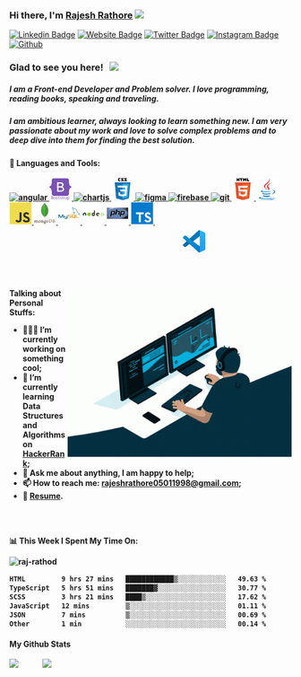 ### Hi there, I'm <a href="https://www.sololearn.com/profile/10902790#_=_" target="_blank">Rajesh Rathore</a> <img src="https://media.giphy.com/media/hvRJCLFzcasrR4ia7z/giphy.gif" width="25px">

[![Linkedin Badge](https://img.shields.io/badge/-LinkedIn-0e76a8?style=flat-square&logo=Linkedin&logoColor=white)](https://www.linkedin.com/in/rajesh-rathore-0501/)
[![Website Badge](https://img.shields.io/badge/Website-3b5998?style=flat-square&logo=google-chrome&logoColor=white)](https://www.sololearn.com/profile/10902790#_=_)
[![Twitter Badge](https://img.shields.io/badge/-Twitter-00acee?style=flat-square&logo=Twitter&logoColor=white)](https://twitter.com/Rajesh946055)
[![Instagram Badge](https://img.shields.io/badge/-Instagram-e4405f?style=flat-square&logo=Instagram&logoColor=white)](https://www.instagram.com/raj_rathod1313/?hl=en)
[![Github](https://img.shields.io/github/followers/raj-rathod?label=Follow&style=social)](https://github.com/raj-rathod)

### Glad to see you here! &nbsp; ![](https://visitor-badge.glitch.me/badge?page_id=raj-rathod.raj-rathod)

##### I am a <b>Front-end Developer<b> and <b>Problem solver<b>. I love programming, reading books, speaking and traveling.
##### I am ambitious learner, always looking to learn something new. I am very passionate about my work and love to solve complex problems and to deep dive into them for finding the best solution.

#### 🧰 Languages and Tools:
<div>
    <p align="left"> <a href="https://angular.io" target="_blank" rel="noreferrer"> <img src="https://angular.io/assets/images/logos/angular/angular.svg" alt="angular" width="40" height="40"/> </a> <a href="https://getbootstrap.com" target="_blank" rel="noreferrer"> <img src="https://raw.githubusercontent.com/devicons/devicon/master/icons/bootstrap/bootstrap-plain-wordmark.svg" alt="bootstrap" width="40" height="40"/> </a> <a href="https://www.chartjs.org" target="_blank" rel="noreferrer"> <img src="https://www.chartjs.org/media/logo-title.svg" alt="chartjs" width="40" height="40"/> </a> <a href="https://www.w3schools.com/css/" target="_blank" rel="noreferrer"> <img src="https://raw.githubusercontent.com/devicons/devicon/master/icons/css3/css3-original-wordmark.svg" alt="css3" width="40" height="40"/> </a>
 <a href="https://www.figma.com/" target="_blank" rel="noreferrer"> <img src="https://www.vectorlogo.zone/logos/figma/figma-icon.svg" alt="figma" width="40" height="40"/> </a> <a href="https://firebase.google.com/" target="_blank" rel="noreferrer"> <img src="https://www.vectorlogo.zone/logos/firebase/firebase-icon.svg" alt="firebase" width="40" height="40"/> </a> <a href="https://git-scm.com/" target="_blank" rel="noreferrer"> <img src="https://www.vectorlogo.zone/logos/git-scm/git-scm-icon.svg" alt="git" width="40" height="40"/> </a> <a href="https://www.w3.org/html/" target="_blank" rel="noreferrer"> <img src="https://raw.githubusercontent.com/devicons/devicon/master/icons/html5/html5-original-wordmark.svg" alt="html5" width="40" height="40"/> </a> <a href="https://www.java.com" target="_blank" rel="noreferrer"> <img src="https://raw.githubusercontent.com/devicons/devicon/master/icons/java/java-original.svg" alt="java" width="40" height="40"/> </a> <a href="https://developer.mozilla.org/en-US/docs/Web/JavaScript" target="_blank" rel="noreferrer"> <img src="https://raw.githubusercontent.com/devicons/devicon/master/icons/javascript/javascript-original.svg" alt="javascript" width="40" height="40"/> </a> <a href="https://www.mongodb.com/" target="_blank" rel="noreferrer"> <img src="https://raw.githubusercontent.com/devicons/devicon/master/icons/mongodb/mongodb-original-wordmark.svg" alt="mongodb" width="40" height="40"/> </a> <a href="https://www.mysql.com/" target="_blank" rel="noreferrer"> <img src="https://raw.githubusercontent.com/devicons/devicon/master/icons/mysql/mysql-original-wordmark.svg" alt="mysql" width="40" height="40"/> </a> <a href="https://nodejs.org" target="_blank" rel="noreferrer"> <img src="https://raw.githubusercontent.com/devicons/devicon/master/icons/nodejs/nodejs-original-wordmark.svg" alt="nodejs" width="40" height="40"/> </a> <a href="https://www.php.net" target="_blank" rel="noreferrer"> <img src="https://raw.githubusercontent.com/devicons/devicon/master/icons/php/php-original.svg" alt="php" width="40" height="40"/> </a> 
<a href="https://www.typescriptlang.org/" target="_blank" rel="noreferrer"> <img src="https://raw.githubusercontent.com/devicons/devicon/master/icons/typescript/typescript-original.svg" alt="typescript" width="40" height="40"/> </a>
 <img src="https://raw.githubusercontent.com/github/explore/80688e429a7d4ef2fca1e82350fe8e3517d3494d/topics/visual-studio-code/visual-studio-code.png" alt="VS Code" width="40" height="40" style="vertical-align:top; margin:50px">
</p>

</div>
    
  <img align="right" height="300" width="400" src="https://github.com/raj-rathod/raj-rathod/blob/main/coding.gif" alt="special branch"/>  
    
**Talking about Personal Stuffs:**

- 👨🏻‍💻 I’m currently working on something cool;
- 🚀 I’m currently learning Data Structures and Algorithms on [HackerRank](https://www.hackerrank.com/Raj_Rathod_1313);
- 💬 Ask me about anything, I am happy to help;
- 📫 How to reach me: rajeshrathore05011998@gmail.com;
- 📝 [Resume](https://drive.google.com/file/d/1WX_jUXzJGbNOaSzVVYaACN5Sq-3vN5_A/view?usp=sharing).

</br>
  </br>
 
<p>
    
📊 **This Week I Spent My Time On:**
    
<img  height="180em"  src="https://github-readme-streak-stats.herokuapp.com/?user=raj-rathod&theme=tokyonight&hide_border=true" alt="raj-rathod" />
    
<!--START_SECTION:waka-->

```text
HTML         9 hrs 27 mins   ████████████▒░░░░░░░░░░░░   49.63 %
TypeScript   5 hrs 51 mins   ███████▓░░░░░░░░░░░░░░░░░   30.77 %
SCSS         3 hrs 21 mins   ████▒░░░░░░░░░░░░░░░░░░░░   17.62 %
JavaScript   12 mins         ▒░░░░░░░░░░░░░░░░░░░░░░░░   01.11 %
JSON         7 mins          ▒░░░░░░░░░░░░░░░░░░░░░░░░   00.69 %
Other        1 min           ░░░░░░░░░░░░░░░░░░░░░░░░░   00.14 %
```

<!--END_SECTION:waka-->
    
</p>
    
<p>
    
#### My Github Stats 
<img height="180em" src="https://github-readme-stats.vercel.app/api?username=raj-rathod&show_icons=true&hide_border=true&&count_private=true&include_all_commits=true&theme=tokyonight" />
<img  height="180em" style="margin-left:40px;" 
     src="https://github-readme-stats.vercel.app/api/top-langs/?username=raj-rathod&layout=compact&theme=tokyonight&hide_border=true"/>
</p>



